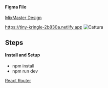 #### Figma File

[MixMaster Design](https://www.figma.com/community/file/1255860657910062828)

https://tiny-kringle-2b830a.netlify.app
![Cattura](https://github.com/SuperBona/MixMaster_project/assets/122936032/c2c25a1f-4d3e-42b2-8967-99239c76bb7d)


## Steps

#### Install and Setup

- npm install
- npm run dev

[React Router](https://reactrouter.com/en/main)


